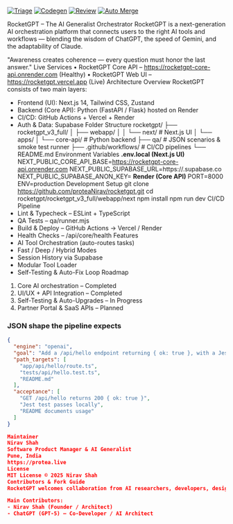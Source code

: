 [![Triage](https://github.com/Nirav/RocketGPT/actions/workflows/triage.yml/badge.svg)](../../actions/workflows/triage.yml)
[![Codegen](https://github.com/Nirav/RocketGPT/actions/workflows/codegen.yml/badge.svg)](../../actions/workflows/codegen.yml)
[![Review](https://github.com/Nirav/RocketGPT/actions/workflows/review.yml/badge.svg)](../../actions/workflows/review.yml)
[![Auto Merge](https://github.comNirav/RocketGPT/actions/workflows/auto-merge.yml/badge.svg)](../../actions/workflows/auto-merge.yml)


RocketGPT – The AI Generalist Orchestrator
RocketGPT is a next-generation AI orchestration platform that connects users to the right AI tools and workflows — blending the wisdom of ChatGPT, the speed of Gemini, and the adaptability of Claude.

"Awareness creates coherence — every question must honor the last answer."
Live Services
• RocketGPT Core API – https://rocketgpt-core-api.onrender.com (Healthy)
• RocketGPT Web UI – https://rocketgpt.vercel.app (Live)
Architecture Overview
RocketGPT consists of two main layers:
- Frontend (UI): Next.js 14, Tailwind CSS, Zustand
- Backend (Core API): Python (FastAPI / Flask) hosted on Render
- CI/CD: GitHub Actions + Vercel + Render
- Auth & Data: Supabase
Folder Structure
rocketgpt/
├── rocketgpt_v3_full/
│   ├── webapp/
│   │   └── next/           # Next.js UI
│   └── apps/
│       └── core-api/       # Python backend
├── qa/                     # JSON scenarios & smoke test runner
├── .github/workflows/      # CI/CD pipelines
└── README.md
Environment Variables
**.env.local (Next.js UI)**
NEXT_PUBLIC_CORE_API_BASE=https://rocketgpt-core-api.onrender.com
NEXT_PUBLIC_SUPABASE_URL=https://<your-project>.supabase.co
NEXT_PUBLIC_SUPABASE_ANON_KEY=<your-anon-key>
**Render (Core API)**
PORT=8000
ENV=production
Development Setup
git clone https://github.com/proteaNirav/rocketgpt.git
cd rocketgpt/rocketgpt_v3_full/webapp/next
npm install
npm run dev
CI/CD Pipeline
- Lint & Typecheck – ESLint + TypeScript
- QA Tests – qa/runner.mjs
- Build & Deploy – GitHub Actions → Vercel / Render
- Health Checks – /api/core/health
Features
- AI Tool Orchestration (auto-routes tasks)
- Fast / Deep / Hybrid Modes
- Session History via Supabase
- Modular Tool Loader
- Self-Testing & Auto-Fix Loop
Roadmap
1. Core AI orchestration – Completed
2. UI/UX + API Integration – Completed
3. Self-Testing & Auto-Upgrades – In Progress
4. Partner Portal & SaaS APIs – Planned

### JSON shape the pipeline expects
```json
{
  "engine": "openai",
  "goal": "Add a /api/hello endpoint returning { ok: true }, with a Jest test and README snippet.",
  "path_targets": [
    "app/api/hello/route.ts",
    "tests/api/hello.test.ts",
    "README.md"
  ],
  "acceptance": [
    "GET /api/hello returns 200 { ok: true }",
    "Jest test passes locally",
    "README documents usage"
  ]
}

Maintainer
Nirav Shah
Software Product Manager & AI Generalist
Pune, India
https://protea.live
License
MIT License © 2025 Nirav Shah
Contributors & Fork Guide
RocketGPT welcomes collaboration from AI researchers, developers, designers, and product managers.

Main Contributors:
- Nirav Shah (Founder / Architect)
- ChatGPT (GPT-5) – Co-Developer / AI Architect

